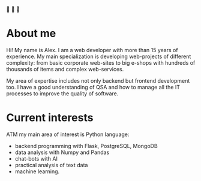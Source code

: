 :wave: :wave: :wave:

# About me
Hi! My name is Alex. I am a web developer with more than 15 years of experience. My main specialization is developing web-projects of different complexity: from basic corporate web-sites to big e-shops with hundreds of thousands of items and complex web-services.

My area of expertise includes not only backend but frontend development too. I have a good understanding of QSA and how to manage all the IT processes to improve the quality of software.

# Current interests
ATM my main area of interest is Python language:
- backend programming with Flask, PostgreSQL, MongoDB
- data analysis with Numpy and Pandas
- chat-bots with AI
- practical analysis of text data
- machine learning.
